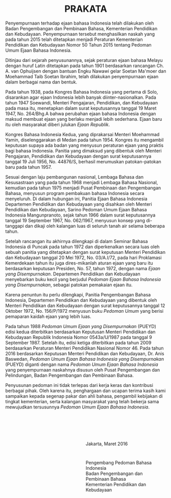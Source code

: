 <h1 style="text-align:center">PRAKATA</h1>

Penyempurnaan terhadap ejaan bahasa Indonesia telah dilakukan oleh Badan Pengembangan dan Pembinaan Bahasa, Kementerian Pendidikan dan Kebudayaan. Penyempurnaan tersebut menghasilkan naskah yang pada tahun 2015 telah ditetapkan menjadi Peraturan Kementerian Pendidikan dan Kebudayaan Nomor 50 Tahun 2015 tentang Pedoman Umum Ejaan Bahasa Indonesia.

Ditinjau dari sejarah penyusunannya, sejak peraturan ejaan bahasa Melayu dengan huruf Latin ditetapkan pada tahun 1901 berdasarkan rancangan Ch. A. van Ophuijsen dengan bantuan Engku Nawawi gelar Soetan Ma'moer dan Moehammad Taib Soetan Ibrahim, telah dilakukan penyempurnaan ejaan dalam berbagai nama dan bentuk.

Pada tahun 1938, pada Kongres Bahasa Indonesia yang pertama di Solo, disarankan agar ejaan Indonesia lebih banyak diinter-nasionalkan. Pada tahun 1947 Soewandi, Menteri Pengajaran, Pendidikan, dan Kebudayaan pada masa itu, menetapkan dalam surat keputusannya tanggal 19 Maret 1947, No. 264/Bhg.A bahwa perubahan ejaan bahasa Indonesia dengan maksud membuat ejaan yang berlaku menjadi lebih sederhana. Ejaan baru itu oleh masyarakat diberi julukan _Ejaan Republik_.

Kongres Bahasa Indonesia Kedua, yang diprakarsai Menteri Moehammad Yamin, diselenggarakan di Medan pada tahun 1954. Kongres itu mengambil keputusan supaya ada badan yang menyusun peraturan ejaan yang praktis bagi bahasa Indonesia. Panitia yang dimaksud yang dibentuk oleh Menteri Pengajaran, Pendidikan dan Kebudayaan dengan surat keputusannya tanggal 19 Juli 1956, No. 44876/S, berhasil merumuskan patokan-patokan baru pada tahun 1957.

Sesuai dengan laju pembangunan nasional, Lembaga Bahasa dan Kesusastraan yang pada tahun 1968 menjadi Lembaga Bahasa Nasional, kemudian pada tahun 1975 menjadi Pusat Pembinaan dan Pengembangan Bahasa, menyusun program pembakuan bahasa Indonesia secara menyeluruh. Di dalam hubungan ini, Panitia Ejaan Bahasa Indonesia Departemen Pendidikan dan Kebudayaan yang disahkan oleh Menteri Pendidikan dan Kebudayaan, Sarino Pedoman Umum Ejaan Bahasa Indonesia Mangunpranoto, sejak tahun 1966 dalam surat keputusannya tanggal 19 September 1967, No. 062/1967, menyusun konsep yang di-tanggapi dan dikaji oleh kalangan luas di seluruh tanah air selama beberapa tahun.

Setelah rancangan itu akhirnya dilengkapi di dalam Seminar Bahasa Indonesia di Puncak pada tahun 1972 dan diperkenalkan secara luas oleh sebuah panitia yang ditetapkan dengan surat keputusan Menteri Pendidikan dan Kebudayaan tanggal 20 Mei 1972, No. 03/A.I/72, pada hari Proklamasi Kemerdekaan tahun itu juga dires-mikanlah aturan ejaan yang baru itu berdasarkan keputusan Presiden, No. 57, tahun 1972, dengan nama _Ejaan yang Disempurnakan_. Departemen Pendidikan dan Kebudayaan menyebarkan buku kecil yang berjudul _Pedoman Ejaan Bahasa Indonesia yang Disempurnakan_, sebagai patokan pemakaian ejaan itu.

Karena penuntun itu perlu dilengkapi, Panitia Pengembangan Bahasa Indonesia, Departemen Pendidikan dan Kebudayaan yang dibentuk oleh Menteri Pendidikan dan Kebudayaan dengan surat keputusannya tanggal 12 Oktober 1972, No. 156/P/1972 menyusun buku _Pedoman Umum_ yang berisi pemaparan kaidah ejaan yang lebih luas.

Pada tahun 1988 _Pedoman Umum Ejaan yang Disempurnakan_ (PUEYD) edisi kedua diterbitkan berdasarkan Keputusan Menteri Pendidikan dan Kebudayaan Republik Indonesia Nomor 0543a/U/1987 pada tanggal 9 September 1987. Setelah itu, edisi ketiga diterbitkan pada tahun 2009 berdasarkan Peraturan Menteri Pendidikan Nasional Nomor 46. Pada tahun 2016 berdasarkan Keputusan Menteri Pendidikan dan Kebudayaan, Dr. Anis Baswedan, _Pedoman Umum Ejaan Bahasa Indonesia yang Disempurnakan_ (PUEYD) diganti dengan nama _Pedoman Umum Ejaan Bahasa Indonesia_ yang penyempurnaan naskahnya disusun oleh Pusat Pengembangan dan Pelindungan, Badan Pengembangan dan Pembinaan Bahasa.

Penyusunan pedoman ini tidak terlepas dari kerja keras dan kontribusi berbagai pihak. Oleh karena itu, penghargaan dan ucapan terima kasih kami sampaikan kepada segenap pakar dan ahli bahasa, pengambil kebijakan di tingkat kementerian, serta kalangan masyarakat yang telah bekerja sama mewujudkan tersusunnya _Pedoman Umum Ejaan Bahasa Indonesia_.


<div style="float:right;margin:5em 0em 10em 0em;width:50%;">
<p style="margin-bottom:3em">Jakarta, Maret 2016</p>
<p>Pengembang Pedoman Bahasa Indonesia <br>
Badan Pengembangan dan Pembinaan Bahasa <br>
Kementerian Pendidikan dan Kebudayaan</p>
</div>


